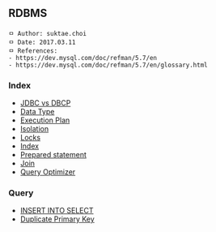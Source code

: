 ## RDBMS

```
ㅁ Author: suktae.choi
ㅁ Date: 2017.03.11
ㅁ References:
- https://dev.mysql.com/doc/refman/5.7/en
- https://dev.mysql.com/doc/refman/5.7/en/glossary.html
```

### Index
- [JDBC vs DBCP](https://github.com/agongi/study/tree/master/rdbms/jdbc-dbcp/)
- [Data Type](https://github.com/agongi/study/tree/master/rdbms/datatype/)
- [Execution Plan](https://github.com/agongi/study/tree/master/rdbms/execution-plan/)
- [Isolation](https://github.com/agongi/study/tree/master/rdbms/isolation/)
- [Locks](https://github.com/agongi/study/tree/master/rdbms/locks/)
- [Index](https://github.com/agongi/study/tree/master/rdbms/index/)
- [Prepared statement](https://github.com/agongi/study/tree/master/rdbms/prepared-statement/)
- [Join](https://github.com/agongi/study/tree/master/rdbms/join/)
- [Query Optimizer](http://sungsoo.github.io/2014/05/24/query-optimizer.html)

### Query
- [INSERT INTO SELECT](https://github.com/agongi/study/tree/master/rdbms/insert-into-select/)
- [Duplicate Primary Key](https://github.com/agongi/study/tree/master/rdbms/duplicate-primary-key/)
